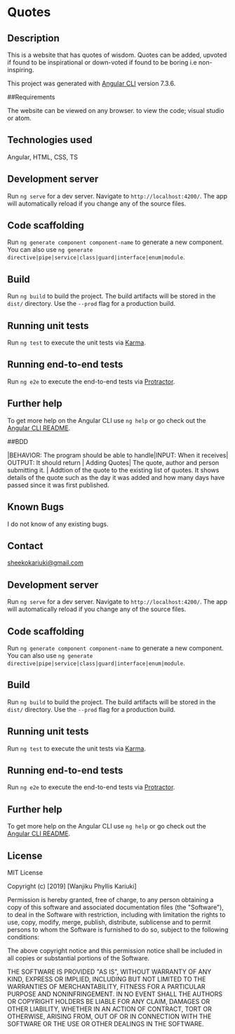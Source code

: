 # Quotes

## Description

This is a website that has quotes of wisdom. Quotes can be added, upvoted if found to be inspirational or down-voted if found to be boring i.e non-inspiring.

This project was generated with [Angular CLI](https://github.com/angular/angular-cli) version 7.3.6.

##Requirements

The website can be viewed on any browser.
to view the code; visual studio or atom.

## Technologies used

Angular, HTML, CSS, TS
## Development server

Run `ng serve` for a dev server. Navigate to `http://localhost:4200/`. The app will automatically reload if you change any of the source files.

## Code scaffolding

Run `ng generate component component-name` to generate a new component. You can also use `ng generate directive|pipe|service|class|guard|interface|enum|module`.

## Build

Run `ng build` to build the project. The build artifacts will be stored in the `dist/` directory. Use the `--prod` flag for a production build.

## Running unit tests

Run `ng test` to execute the unit tests via [Karma](https://karma-runner.github.io).

## Running end-to-end tests

Run `ng e2e` to execute the end-to-end tests via [Protractor](http://www.protractortest.org/).

## Further help

To get more help on the Angular CLI use `ng help` or go check out the [Angular CLI README](https://github.com/angular/angular-cli/blob/master/README.md).


##BDD
 
 |BEHAVIOR: The program should be able to handle|INPUT: When it receives| OUTPUT: It should return
 | Adding Quotes| The quote, author and person submitting it. | Addtion of the quote to the existing list of quotes. It shows details of the quote such as the day it was added and how many days have passed since it was first published.
  
## Known Bugs

I do not know of any existing bugs.

## Contact

sheekokariuki@gmail.com

## Development server

Run `ng serve` for a dev server. Navigate to `http://localhost:4200/`. The app will automatically reload if you change any of the source files.

## Code scaffolding

Run `ng generate component component-name` to generate a new component. You can also use `ng generate directive|pipe|service|class|guard|interface|enum|module`.

## Build

Run `ng build` to build the project. The build artifacts will be stored in the `dist/` directory. Use the `--prod` flag for a production build.

## Running unit tests

Run `ng test` to execute the unit tests via [Karma](https://karma-runner.github.io).

## Running end-to-end tests

Run `ng e2e` to execute the end-to-end tests via [Protractor](http://www.protractortest.org/).

## Further help

To get more help on the Angular CLI use `ng help` or go check out the [Angular CLI README](https://github.com/angular/angular-cli/blob/master/README.md).

## License

MIT License

Copyright (c) [2019] [Wanjiku Phyllis Kariuki]

Permission is hereby granted, free of charge, to any person obtaining a copy
of this software and associated documentation files (the "Software"), to deal
in the Software with restriction, including with limitation the rights
to use, copy, modify, merge, publish, distribute, sublicense and to permit 
persons to whom the Software is furnished to do so, subject to the following conditions:

The above copyright notice and this permission notice shall be included in all
copies or substantial portions of the Software.

THE SOFTWARE IS PROVIDED "AS IS", WITHOUT WARRANTY OF ANY KIND, EXPRESS OR
IMPLIED, INCLUDING BUT NOT LIMITED TO THE WARRANTIES OF MERCHANTABILITY,
FITNESS FOR A PARTICULAR PURPOSE AND NONINFRINGEMENT. IN NO EVENT SHALL THE
AUTHORS OR COPYRIGHT HOLDERS BE LIABLE FOR ANY CLAIM, DAMAGES OR OTHER
LIABILITY, WHETHER IN AN ACTION OF CONTRACT, TORT OR OTHERWISE, ARISING FROM,
OUT OF OR IN CONNECTION WITH THE SOFTWARE OR THE USE OR OTHER DEALINGS IN THE
SOFTWARE.